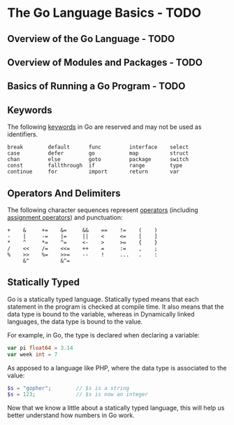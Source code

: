 # The Go Language Basics - TODO

## Overview of the Go Language - TODO

## Overview of Modules and Packages - TODO

## Basics of Running a Go Program - TODO

## Keywords

The following [keywords](https://golang.org/ref/spec#Keywords) in Go are reserved and may not be used as identifiers.

```text
break        default      func         interface    select
case         defer        go           map          struct
chan         else         goto         package      switch
const        fallthrough  if           range        type
continue     for          import       return       var
```

## Operators And Delimiters

The following character sequences represent [operators](https://golang.org/ref/spec#Operators) (including [assignment operators](https://golang.org/ref/spec#assign_op)) and punctuation:

```text
+    &     +=    &=     &&    ==    !=    (    )
-    |     -=    |=     ||    <     <=    [    ]
*    ^     *=    ^=     <-    >     >=    {    }
/    <<    /=    <<=    ++    =     :=    ,    ;
%    >>    %=    >>=    --    !     ...   .    :
     &^          &^=
```

## Statically Typed

Go is a statically typed language.  Statically typed means that each statement in the program is checked at compile time. It also means that the data type is bound to the variable, whereas in Dynamically linked languages, the data type is bound to the value.

For example, in Go, the type is declared when declaring a variable:

```go
var pi float64 = 3.14
var week int = 7
```

As apposed to a language like PHP, where the data type is associated to the value:

```php
$s = "gopher";        // $s is a string
$s = 123;             // $s is now an integer
```

Now that we know a little about a statically typed language, this will help us better understand how numbers in Go work.

